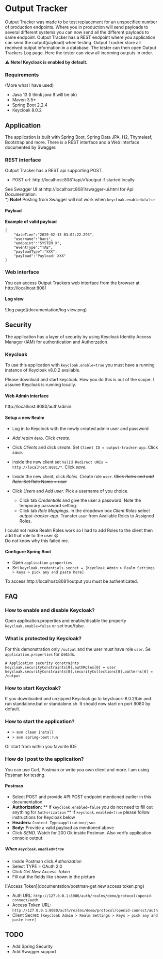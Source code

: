 # Output Tracker
Output Tracker was made to be test replacement for an unspecified number of production endpoints. Where you in 
production will send payloads to several different systems you can now send all the different payloads to same 
endpoint. Output Tracker has a REST endpoint where you application can send the output(payload) when testing. 
Output Tracker store all received output information in a database. The tester can then open Output Trackers 
Log page. Here the tester can view all incoming outputs in order. 

:warning: **Note! Keycloak is enabled by default.**

### Requirements
(More what I have used)
* Java 13 (I think java 8 will be ok)
* Maven 3.5+
* Spring Boot 2.2.4
* Keycloak 8.0.2

## Application
The application is built with Spring Boot, Spring Data JPA, H2, Thymeleaf, Bootstrap and more.
There is a REST interface and a Web interface documented by Swagger.

### REST interface
Output Tracker has a REST api supporting POST. 
* POST url: http://localhost:8081/api/v1/output if started locally

See Swagger UI at http://localhost:8081/swagger-ui.html for Api Documentation.\
*) **Note!** Posting from Swagger will not work when `keycloak.enabled=false`

#### Payload
**Example of valid payload**
```
{
	"dateTime":"2020-02-15 03:02:22.293",
	"username":"hans",
	"endpoint":"SYSTEM_X",
	"eventType":"TAB",
	"payloadType":"XXX",
	"payload":"Payload: XXX"
}
```
 
### Web interface
You can access Output Trackers web interface from the browser at http://localhost:8081
  
#### Log view
![log page](documentation/log view.png)
 
## Security
The application has a layer of security by using Keycloak Identity Access Manager (IAM) for authentication and 
Authorzation.

### Keycloak
To use this application with `keycloak.enable=true` you must have a running instance of Keycloak v8.0.2 available.

Please download and start keycloak. 
How you do this is out of the scope. I assume Keycloak is running locally.
  
#### Web Admin interface
http://localhost:8080/auth/admin

#### Setup a new Realm
* Log in to Keyclock with the newly created admin user and password
* _Add realm_ `demo`. Click _create_. 
* Click _Clients_ and click _create_. Set `Client ID = output-tracker-app`. Click _save_. 
* Inside the new client set `Valid Redirect URIs = http://localhost:8081/*`. Click _save_.
* Inside the new client, click _Roles_. Create role ```user```. ~~Click _Roles_ and _add Role_. Set Role Name = user~~

* Click _Users_ and _Add user_. Pick a username of you choice.
  * Click tab _Credentials_ and give the user a password. Note the temporary password setting.
  * Click tab _Role Mappings_. In the dropdown box _Client Roles_ select _output-tracker-app_. Transfer `user` from Available Roles to Assigned Roles.

I could not make Realm Roles work so I had to add Roles to the client then add that role to the user :weary: \
Do not know why this failed me.

#### Configure Spring Boot 
* Open `application.properties`
* Set `keycloak.credentials.secret = [Keycloak Admin > Realm Settings > Keys > pick any and paste here]`

To access http://localhost:8081/output you must be authenticated.
 
 
## FAQ

### How to enable and disable Keycloak?
Open application.properties and enable/disable the property `keycloak.enable=false` or set true/false.

### What is protected by Keycloak?
For this demonstration only `/output` and the user must have role `user`.
Se `application.properties` for details. 
```
# Application security constraints
keycloak.securityConstraints[0].authRoles[0] = user
keycloak.securityConstraints[0].securityCollections[0].patterns[0] = /output
```
### How to start Keycloak?
If you downloaded and unzipped Keycloak go to keycloack-8.0.2/bin and run standalone.bat or standalone.sh.
It should now start on port 8080 by default.

### How to start the application?
* `> mvn clean install`
* `> mvn spring-boot:run`

Or start from within you favorite IDE

### How do I post to the application?
You can use Curl, Postman or write you own client and more. 
I am using [Postman](https://www.postman.com/downloads/) for testing.

#### Postman
* Select POST and provide API POST endpoint mentioned earlier in this documentation
* **Authorization:** 
** If `keycloak.enabled=false` you do not need to fill out anything for `Authorization`
** If `keycloak.enabled=true` please follow instructions for Keycloak below
* **Headers:** `Content-Type=application/json`
* **Body:** Provide a valid payload as mentioned above
* Click _SEND_. Watch for 200 Ok inside Postman. Also verify application console output.

##### When `keycloak.enabled=true`
* Inside Postman click _Authorization_
* Select TYPE = OAuth 2.0
* Click _Get New Access Token_
* Fill out the fields like shown in the picture

![Access Token](documentation/postman-get new access token.png)
* Auth URL: `http://127.0.0.1:8080/auth/realms/demo/protocol/openid-connect/auth`
* Access Token URL: `http://127.0.0.1:8080/auth/realms/demo/protocol/openid-connect/auth`
* Client Secret: `[Keycloak Admin > Realm Settings > Keys > pick any and paste here]`

## TODO
* Add Spring Security
* Add Swagger support

